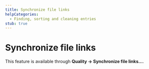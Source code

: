 ```yaml
---
title: Synchronize file links
helpCategories:
  - Finding, sorting and cleaning entries
stub: true
---
```

# Synchronize file links

This feature is available through **Quality → Synchronize file links...**.